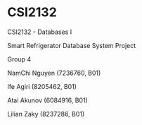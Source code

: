 # CSI2132
CSI2132 - Databases I

Smart Refrigerator Database System Project

Group 4

NamChi Nguyen (7236760, B01)

Ife Agiri (8205462, B01)

Atai Akunov (6084916, B01)

Lilian Zaky (8237286, B01)

